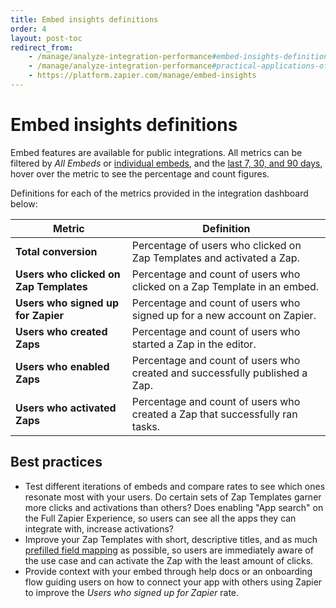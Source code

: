 ```yaml
---
title: Embed insights definitions
order: 4
layout: post-toc
redirect_from: 
    - /manage/analyze-integration-performance#embed-insights-definitions
    - /manage/analyze-integration-performance#practical-applications-of-embed-insights
    - https://platform.zapier.com/manage/embed-insights 
---
```


# Embed insights definitions 

Embed features are available for public integrations.
All metrics can be filtered by _All Embeds_ or [individual embeds](https://cdn.zappy.app/195883ab4fd7897224bcec00b7bf9b13.png), and the [last 7, 30, and 90 days](https://cdn.zappy.app/e3d334462ad532540710a7ce0d975942.png), hover over the metric to see the percentage and count figures. 

Definitions for each of the metrics provided in the integration dashboard below:

| **Metric**                             | Definition                                                                  |
|----------------------------------------|-----------------------------------------------------------------------------|
| **Total conversion**                   | Percentage of users who clicked on Zap Templates and activated a Zap.       |
| **Users who clicked on Zap Templates** | Percentage and count of users who clicked on a Zap Template in an embed.      |
| **Users who signed up for Zapier**      | Percentage and count of users who signed up for a new account on Zapier.    |
| **Users who created Zaps**             | Percentage and count of users who started a Zap in the editor.            |
| **Users who enabled Zaps**             | Percentage and count of users who created and successfully published a Zap.  |
| **Users who activated Zaps**           | Percentage and count of users who created a Zap that successfully ran tasks. |


## Best practices

* Test different iterations of embeds and compare rates to see which ones resonate most with your users. Do certain sets of Zap Templates garner more clicks and activations than others? Does enabling "App search" on the Full Zapier Experience, so users can see all the apps they can integrate with, increase activations?
* Improve your Zap Templates with short, descriptive titles, and as much [prefilled field mapping](https://platform.zapier.com/embed/zap-editor#prefill-options) as possible, so users are immediately aware of the use case and can activate the Zap with the least amount of clicks.
* Provide context with your embed through help docs or an onboarding flow guiding users on how to connect your app with others using Zapier to improve the _Users who signed up for Zapier_ rate.